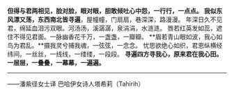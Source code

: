**但得与君两相见，脸对脸，眼对眼，胆敢倾吐心中怨，一行行，一点点。**
**我似东风漂又荡，东西南北皆寻遍**，屋幢幢，门扇扇，巷深深，路漫漫。
年深日久不见君，绵延血泪污双眼。河汤汤，溪潺潺，泉涓涓，水涟涟。
唇若红英发如蕊，遮住不得见君面。一脉幽香花千万，一盏盏，一瓣瓣。
**眉若青山眼如波，我心如鸟为君乱。**摄我灵兮捕我魂，一弦弦，一念念。
忧思欲绝心如织，君恩纵横经纬间。一丝丝，一线线，一缕缕，一段段。
**寻遍四方寻我心，原来君在我心田。一层层，一叠叠，一幕幕，一遍遍。**
****
——潘紫径女士译 巴哈伊女诗人塔希莉（Tahirih）